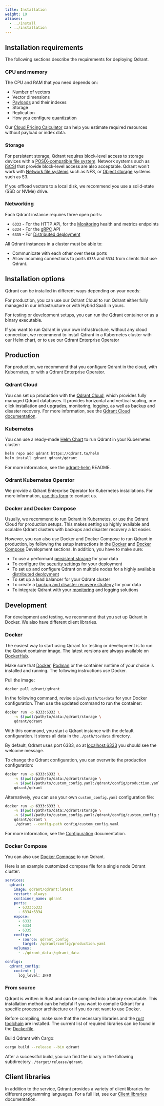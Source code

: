 ```yaml
---
title: Installation
weight: 10
aliases:
  - ../install
  - ../installation
---
```


## Installation requirements

The following sections describe the requirements for deploying Qdrant.

### CPU and memory

The CPU and RAM that you need depends on:

- Number of vectors
- Vector dimensions
- [Payloads](/documentation/concepts/payload/) and their indexes
- Storage
- Replication
- How you configure quantization

Our [Cloud Pricing Calculator](https://cloud.qdrant.io/calculator) can help you estimate required resources without payload or index data.

### Storage

For persistent storage, Qdrant requires block-level access to storage devices with a [POSIX-compatible file system](https://www.quobyte.com/storage-explained/posix-filesystem/). Network systems such as [iSCSI](https://en.wikipedia.org/wiki/ISCSI) that provide block-level access are also acceptable.
Qdrant won't work with [Network file systems](https://en.wikipedia.org/wiki/File_system#Network_file_systems) such as NFS, or [Object storage](https://en.wikipedia.org/wiki/Object_storage) systems such as S3.

If you offload vectors to a local disk, we recommend you use a solid-state (SSD or NVMe) drive.

### Networking

Each Qdrant instance requires three open ports:

* `6333` - For the HTTP API, for the [Monitoring](/documentation/guides/monitoring/) health and metrics endpoints
* `6334` - For the [gRPC](/documentation/interfaces/#grpc-interface) API
* `6335` - For [Distributed deployment](/documentation/guides/distributed_deployment/)

All Qdrant instances in a cluster must be able to:

- Communicate with each other over these ports
- Allow incoming connections to ports `6333` and `6334` from clients that use Qdrant.

## Installation options

Qdrant can be installed in different ways depending on your needs:

For production, you can use our Qdrant Cloud to run Qdrant either fully managed in our infrastructure or with Hybrid SaaS in yours. 

For testing or development setups, you can run the Qdrant container or as a binary executable. 

If you want to run Qdrant in your own infrastructure, without any cloud connection, we recommend to install Qdrant in a Kubernetes cluster with our Helm chart, or to use our Qdrant Enterprise Operator

## Production

For production, we recommend that you configure Qdrant in the cloud, with Kubernetes, or with a Qdrant Enterprise Operator.

### Qdrant Cloud

You can set up production with the [Qdrant Cloud](https://qdrant.to/cloud), which provides fully managed Qdrant databases. 
It provides horizontal and vertical scaling, one click installation and upgrades, monitoring, logging, as well as backup and disaster recovery. For more information, see the [Qdrant Cloud documentation](/documentation/cloud).

### Kubernetes

You can use a ready-made [Helm Chart](https://helm.sh/docs/) to run Qdrant in your Kubernetes cluster:

```bash
helm repo add qdrant https://qdrant.to/helm
helm install qdrant qdrant/qdrant
```

For more information, see the [qdrant-helm](https://github.com/qdrant/qdrant-helm/tree/main/charts/qdrant) README.

### Qdrant Kubernetes Operator

We provide a Qdrant Enterprise Operator for Kubernetes installations. For more information, [use this form](https://qdrant.to/contact-us) to contact us.

### Docker and Docker Compose

Usually, we recommend to run Qdrant in Kubernetes, or use the Qdrant Cloud for production setups. This makes setting up highly available and scalable Qdrant clusters with backups and disaster recovery a lot easier.

However, you can also use Docker and Docker Compose to run Qdrant in production, by following the setup instructions in the [Docker](#docker) and [Docker Compose](#docker-compose) Development sections. 
In addition, you have to make sure:

* To use a performant [persistent storage](#storage) for your data
* To configure the [security settings](/documentation/guides/security/) for your deployment
* To set up and configure Qdrant on multiple nodes for a highly available [distributed deployment](/documentation/guides/distributed_deployment/)
* To set up a load balancer for your Qdrant cluster
* To create a [backup and disaster recovery strategy](/documentation/concepts/snapshots/) for your data
* To integrate Qdrant with your [monitoring](/documentation/guides/monitoring/) and logging solutions

## Development

For development and testing, we recommend that you set up Qdrant in Docker. We also have different client libraries.

### Docker

The easiest way to start using Qdrant for testing or development is to run the Qdrant container image.
The latest versions are always available on [DockerHub](https://hub.docker.com/r/qdrant/qdrant/tags?page=1&ordering=last_updated).

Make sure that [Docker](https://docs.docker.com/engine/install/), [Podman](https://podman.io/docs/installation) or the container runtime of your choice is installed and running. The following instructions use Docker.

Pull the image:

```bash
docker pull qdrant/qdrant
```

In the following command, revise `$(pwd)/path/to/data` for your Docker configuration. Then use the updated command to run the container:

```bash
docker run -p 6333:6333 \
    -v $(pwd)/path/to/data:/qdrant/storage \
    qdrant/qdrant
```

With this command, you start a Qdrant instance with the default configuration.
It stores all data in the `./path/to/data` directory.

By default, Qdrant uses port 6333, so at [localhost:6333](http://localhost:6333) you should see the welcome message.

To change the Qdrant configuration, you can overwrite the production configuration:

```bash
docker run -p 6333:6333 \
    -v $(pwd)/path/to/data:/qdrant/storage \
    -v $(pwd)/path/to/custom_config.yaml:/qdrant/config/production.yaml \
    qdrant/qdrant
```

Alternatively, you can use your own `custom_config.yaml` configuration file:

```bash
docker run -p 6333:6333 \
    -v $(pwd)/path/to/data:/qdrant/storage \
    -v $(pwd)/path/to/custom_config.yaml:/qdrant/config/custom_config.yaml \
    qdrant/qdrant \
    ./qdrant --config-path config/custom_config.yaml
```

For more information, see the [Configuration](/documentation/guides/configuration/) documentation.

### Docker Compose

You can also use [Docker Compose](https://docs.docker.com/compose/) to run Qdrant.

Here is an example customized compose file for a single node Qdrant cluster:

```yaml
services:
  qdrant:
    image: qdrant/qdrant:latest
    restart: always
    container_name: qdrant
    ports:
      - 6333:6333
      - 6334:6334
    expose:
      - 6333
      - 6334
      - 6335
    configs:
      - source: qdrant_config
        target: /qdrant/config/production.yaml
    volumes:
      - ./qdrant_data:/qdrant_data

configs:
  qdrant_config:
    content: |
      log_level: INFO  
```

### From source

Qdrant is written in Rust and can be compiled into a binary executable.
This installation method can be helpful if you want to compile Qdrant for a specific processor architecture or if you do not want to use Docker.

Before compiling, make sure that the necessary libraries and the [rust toolchain](https://www.rust-lang.org/tools/install) are installed.
The current list of required libraries can be found in the [Dockerfile](https://github.com/qdrant/qdrant/blob/master/Dockerfile).

Build Qdrant with Cargo:

```bash
cargo build --release --bin qdrant
```

After a successful build, you can find the binary in the following subdirectory `./target/release/qdrant`.

## Client libraries

In addition to the service, Qdrant provides a variety of client libraries for different programming languages. For a full list, see our [Client libraries](../../interfaces/#client-libraries) documentation.
